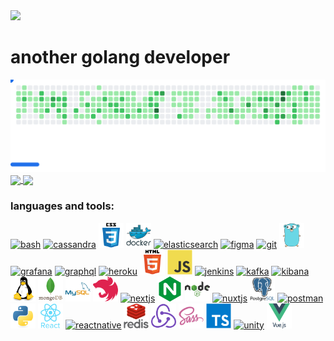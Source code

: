 <img src="https://capsule-render.vercel.app/api?type=waving&height=300&color=gradient&height=150&text=здарова">

# another golang developer

<picture>
  <source media="(prefers-color-scheme: dark)" srcset="https://raw.githubusercontent.com/anmimos/anmimos/refs/heads/github-breakout/images/breakout-dark.svg">
  <source media="(prefers-color-scheme: light)" srcset="https://raw.githubusercontent.com/anmimos/anmimos/refs/heads/github-breakout/images/breakout-light.svg">
  <img alt="Breakout Game" src="https://raw.githubusercontent.com/anmimos/anmimos/refs/heads/github-breakout/images/breakout-light.svg">
</picture>

<a href="https://github.com/anmimos">
  <img height=200 align="center" src="https://github-readme-stats-anmimos.vercel.app/api?username=anmimos&show_icons=true&theme=transparent&hide=issues&show=prs_merged&custom_title=stats:&rank_icon=github" />
</a>
<a href="https://github.com/anmimos">
  <img height=200 align="center" src="https://github-readme-stats-anmimos.vercel.app/api/top-langs?username=anmimos&theme=transparent&layout=compact&langs_count=10&exclude_repo=lx_admin&custom_title=langs:" />
</a>

### languages and tools:

[<img src="https://www.vectorlogo.zone/logos/gnu_bash/gnu_bash-icon.svg" alt="bash" width="40" height="40"/>](https://www.gnu.org/software/bash/)
[<img src="https://www.vectorlogo.zone/logos/apache_cassandra/apache_cassandra-icon.svg" alt="cassandra" width="40" height="40"/>](https://cassandra.apache.org/)
[<img src="https://raw.githubusercontent.com/devicons/devicon/master/icons/css3/css3-original-wordmark.svg" alt="css3" width="40" height="40"/>](https://www.w3schools.com/css/)
[<img src="https://raw.githubusercontent.com/devicons/devicon/master/icons/docker/docker-original-wordmark.svg" alt="docker" width="40" height="40"/>](https://www.docker.com/)
[<img src="https://www.vectorlogo.zone/logos/elastic/elastic-icon.svg" alt="elasticsearch" width="40" height="40"/>](https://www.elastic.co)
[<img src="https://www.vectorlogo.zone/logos/figma/figma-icon.svg" alt="figma" width="40" height="40"/>](https://www.figma.com/)
[<img src="https://www.vectorlogo.zone/logos/git-scm/git-scm-icon.svg" alt="git" width="40" height="40"/>](https://git-scm.com/)
[<img src="https://raw.githubusercontent.com/devicons/devicon/master/icons/go/go-original.svg" alt="go" width="40" height="40"/>](https://golang.org)
[<img src="https://www.vectorlogo.zone/logos/grafana/grafana-icon.svg" alt="grafana" width="40" height="40"/>](https://grafana.com)
[<img src="https://www.vectorlogo.zone/logos/graphql/graphql-icon.svg" alt="graphql" width="40" height="40"/>](https://graphql.org)
[<img src="https://www.vectorlogo.zone/logos/heroku/heroku-icon.svg" alt="heroku" width="40" height="40"/>](https://heroku.com)
[<img src="https://raw.githubusercontent.com/devicons/devicon/master/icons/html5/html5-original-wordmark.svg" alt="html5" width="40" height="40"/>](https://www.w3.org/html/)
[<img src="https://raw.githubusercontent.com/devicons/devicon/master/icons/javascript/javascript-original.svg" alt="javascript" width="40" height="40"/>](https://developer.mozilla.org/en-US/docs/Web/JavaScript)
[<img src="https://www.vectorlogo.zone/logos/jenkins/jenkins-icon.svg" alt="jenkins" width="40" height="40"/>](https://www.jenkins.io)
[<img src="https://www.vectorlogo.zone/logos/apache_kafka/apache_kafka-icon.svg" alt="kafka" width="40" height="40"/>](https://kafka.apache.org/)
[<img src="https://www.vectorlogo.zone/logos/elasticco_kibana/elasticco_kibana-icon.svg" alt="kibana" width="40" height="40"/>](https://www.elastic.co/kibana)
[<img src="https://raw.githubusercontent.com/devicons/devicon/master/icons/linux/linux-original.svg" alt="linux" width="40" height="40"/>](https://www.linux.org/)
[<img src="https://raw.githubusercontent.com/devicons/devicon/master/icons/mongodb/mongodb-original-wordmark.svg" alt="mongodb" width="40" height="40"/>](https://www.mongodb.com/)
[<img src="https://raw.githubusercontent.com/devicons/devicon/master/icons/mysql/mysql-original-wordmark.svg" alt="mysql" width="40" height="40"/>](https://www.mysql.com/)
[<img src="https://raw.githubusercontent.com/devicons/devicon/master/icons/nestjs/nestjs-original.svg" alt="nestjs" width="40" height="40"/>](https://nestjs.com/)
[<img src="https://cdn.worldvectorlogo.com/logos/nextjs-2.svg" alt="nextjs" width="40" height="40"/>](https://nextjs.org/)
[<img src="https://raw.githubusercontent.com/devicons/devicon/master/icons/nginx/nginx-original.svg" alt="nginx" width="40" height="40"/>](https://www.nginx.com)
[<img src="https://raw.githubusercontent.com/devicons/devicon/master/icons/nodejs/nodejs-original-wordmark.svg" alt="nodejs" width="40" height="40"/>](https://nodejs.org)
[<img src="https://www.vectorlogo.zone/logos/nuxtjs/nuxtjs-icon.svg" alt="nuxtjs" width="40" height="40"/>](https://nuxtjs.org/)
[<img src="https://raw.githubusercontent.com/devicons/devicon/master/icons/postgresql/postgresql-original-wordmark.svg" alt="postgresql" width="40" height="40"/>](https://www.postgresql.org)
[<img src="https://www.vectorlogo.zone/logos/getpostman/getpostman-icon.svg" alt="postman" width="40" height="40"/>](https://postman.com)
[<img src="https://raw.githubusercontent.com/devicons/devicon/master/icons/python/python-original.svg" alt="python" width="40" height="40"/>](https://www.python.org)
[<img src="https://raw.githubusercontent.com/devicons/devicon/master/icons/react/react-original-wordmark.svg" alt="react" width="40" height="40"/>](https://reactjs.org/)
[<img src="https://reactnative.dev/img/header_logo.svg" alt="reactnative" width="40" height="40"/>](https://reactnative.dev/)
[<img src="https://raw.githubusercontent.com/devicons/devicon/master/icons/redis/redis-original-wordmark.svg" alt="redis" width="40" height="40"/>](https://redis.io)
[<img src="https://raw.githubusercontent.com/devicons/devicon/master/icons/redux/redux-original.svg" alt="redux" width="40" height="40"/>](https://redux.js.org)
[<img src="https://raw.githubusercontent.com/devicons/devicon/master/icons/sass/sass-original.svg" alt="sass" width="40" height="40"/>](https://sass-lang.com)
[<img src="https://raw.githubusercontent.com/devicons/devicon/master/icons/typescript/typescript-original.svg" alt="typescript" width="40" height="40"/>](https://www.typescriptlang.org/)
[<img src="https://www.vectorlogo.zone/logos/unity3d/unity3d-icon.svg" alt="unity" width="40" height="40"/>](https://unity.com/)
[<img src="https://raw.githubusercontent.com/devicons/devicon/master/icons/vuejs/vuejs-original-wordmark.svg" alt="vuejs" width="40" height="40"/>](https://vuejs.org/)
